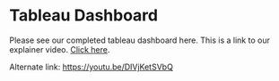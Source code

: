 # Tableau Dashboard

Please see our completed tableau dashboard here. This is a link to our explainer video. [Click here](https://youtu.be/DIVjKetSVbQ). 

Alternate link: https://youtu.be/DIVjKetSVbQ